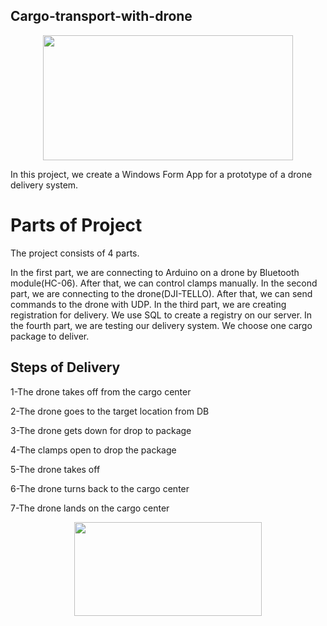 ## Cargo-transport-with-drone 
<p align="center" > <img src="https://media.giphy.com/media/W1fFHj6LvyTgfBNdiz/giphy.gif" width="400" height="200" > </p>
 In this project, we create a Windows Form App for a prototype of a drone delivery system.

# Parts of Project
The project consists of 4 parts.

In the first part, we are connecting to Arduino on a drone by Bluetooth module(HC-06). After that, we can control clamps manually. In the second part, we are connecting to the drone(DJI-TELLO). After that, we can send commands to the drone with UDP. In the third part, we are creating registration for delivery. We use SQL to create a registry on our server. In the fourth part, we are testing our delivery system. We choose one cargo package to deliver.

## Steps of Delivery
1-The drone takes off from the cargo center

2-The drone goes to the target location from DB

3-The drone gets down for drop to package

4-The clamps open to drop the package

5-The drone takes off

6-The drone turns back to the cargo center

7-The drone lands on the cargo center




<p align="center" > <img src="https://media.giphy.com/media/Ci9giBKfL0B1u/giphy.gif" width="300" height="150" > </p>
